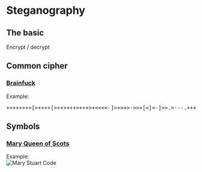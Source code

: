 # Steganography
## The basic
Encrypt / decrypt

## Common cipher
### [Brainfuck](https://www.dcode.fr/brainfuck-language)
Example:
<pre>
++++++++[>++++[>++>+++>+++>+<<<<-]>+>+>->>+[<]<-]>>.>---.+++++++
</pre>

## Symbols
### [Mary Queen of Scots](https://www.dcode.fr/mary-stuart-code)
Example:\
![Mary Stuart Code](https://lh3.googleusercontent.com/proxy/IqB4mz1VdmJ8-5PUG98th0ZMrKneVvh36ZohcZL_-ljUl7fHaDbc1c2388FnKyv3tnb9YrG3pM07TCbGR0Cg6N-k4RtPnaLaQpiLM4jTGvmV)
